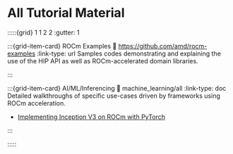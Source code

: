 # All Tutorial Material

:::::{grid} 1 1 2 2
:gutter: 1

:::{grid-item-card} ROCm Examples
:link: https://github.com/amd/rocm-examples
:link-type: url
Samples codes demonstrating and explaining the use of the HIP API as well as
ROCm-accelerated domain libraries.

:::

:::{grid-item-card} AI/ML/Inferencing
:link: machine_learning/all
:link-type: doc
Detailed walkthroughs of specific use-cases driven by frameworks using ROCm
acceleration.

- [Implementing Inception V3 on ROCm with PyTorch](machine_learning/pytorch_inception.md)

:::

:::::

